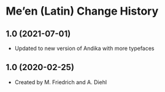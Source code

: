 Me’en (Latin) Change History
====================

1.0 (2021-07-01)
----------------
* Updated to new version of Andika with more typefaces

1.0 (2020-02-25)
----------------
* Created by M. Friedrich and A. Diehl
